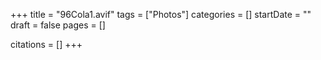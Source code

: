 +++
title = "96Cola1.avif"
tags = ["Photos"]
categories = []
startDate = ""
draft = false
pages = []

citations = []
+++
